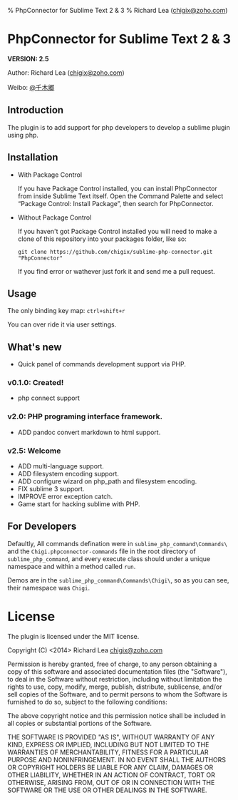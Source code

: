 % PhpConnector for Sublime Text 2 & 3
% Richard Lea (chigix@zoho.com)

# PhpConnector for Sublime Text 2 & 3

**VERSION: 2.5**

Author: Richard Lea (chigix@zoho.com)

Weibo: [\@千木郷](http://weibo.com/chigix)

## Introduction
The plugin is to add support for php developers to develop a sublime plugin using php.

## Installation

* With Package Control

	If you have Package Control installed, you can install PhpConnector from inside Sublime Text itself. Open the Command Palette and select “Package Control: Install Package”, then search for PhpConnector.

* Without Package Control

	If you haven't got Package Control installed you will need to make a clone of this repository into your packages folder, like so:

	`git clone https://github.com/chigix/sublime-php-connector.git "PhpConnector"`

	If you find error or wathever just fork it and send me a pull request.

## Usage

The only binding key map: `ctrl+shift+r`

You can over ride it via user settings.

## What's new

* Quick panel of commands development support via PHP.

### v0.1.0: Created!
- php connect support

### v2.0: PHP programing interface framework. 

* ADD pandoc convert markdown to html support.

### v2.5: Welcome

* ADD multi-language support.
* ADD filesystem encoding support.
* ADD configure wizard on php_path and filesystem encoding.
* FIX sublime 3 support.
* IMPROVE error exception catch.
* Game start for hacking sublime with PHP.

## For Developers

Defaultly, All commands defination were in `sublime_php_command\Commands\` and the `Chigi.phpconnector-commands` file in the root directory of `sublime_php_command`, and every execute class should under a unique namespace and within a method called `run`.

Demos are in the `sublime_php_command\Commands\Chigi\`, so as you can see, their namespace was `Chigi`.

# License
The plugin is licensed under the MIT license.


Copyright (C) <2014> Richard Lea <chigix@zoho.com>

Permission is hereby granted, free of charge, to any person obtaining a copy of this software and associated documentation files (the "Software"), to deal in the Software without restriction, including without limitation the rights to use, copy, modify, merge, publish, distribute, sublicense, and/or sell copies of the Software, and to permit persons to whom the Software is furnished to do so, subject to the following conditions:

The above copyright notice and this permission notice shall be included in all copies or substantial portions of the Software.

THE SOFTWARE IS PROVIDED "AS IS", WITHOUT WARRANTY OF ANY KIND, EXPRESS OR IMPLIED, INCLUDING BUT NOT LIMITED TO THE WARRANTIES OF MERCHANTABILITY, FITNESS FOR A PARTICULAR PURPOSE AND NONINFRINGEMENT. IN NO EVENT SHALL THE AUTHORS OR COPYRIGHT HOLDERS BE LIABLE FOR ANY CLAIM, DAMAGES OR OTHER LIABILITY, WHETHER IN AN ACTION OF CONTRACT, TORT OR OTHERWISE, ARISING FROM, OUT OF OR IN CONNECTION WITH THE SOFTWARE OR THE USE OR OTHER DEALINGS IN THE SOFTWARE.
